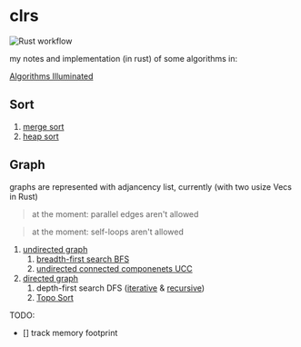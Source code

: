 # clrs

![Rust workflow](https://github.com/aradwann/algorithms-illuminated/actions/workflows/rust.yml/badge.svg)

my notes and implementation (in rust) of some algorithms in:

[Algorithms Illuminated](https://www.algorithmsilluminated.org/)

## Sort

   1. [merge sort](./src/sort/merge.rs)
   2. [heap sort](./src/sort/heap.rs)

## Graph

graphs are represented with adjancency list, currently (with two usize Vecs in Rust)
> at the moment: parallel edges aren't allowed

> at the moment: self-loops aren't allowed

   1. [undirected graph](./src/graph/undirected_graph.rs)
      1. [breadth-first search BFS](./src/graph/undirected_graph.rs#L89-L106)
      2. [undirected connected componenets UCC](./src/graph/undirected_graph.rs#L129-L154)
   2. [directed graph](./src/graph/directed_graph.rs)
      1. depth-first search DFS ([iterative](./src/graph/directed_graph.rs#L88-L106) & [recursive](./src/graph/directed_graph.rs#L117-L129))
      2. [Topo Sort](./src/graph/directed_graph.rs#L143-L153)


TODO: 

- [] track memory footprint